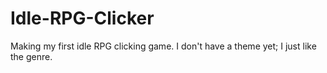# Idle-RPG-Clicker
Making my first idle RPG clicking game. I don't have a theme yet; I just like the genre.
